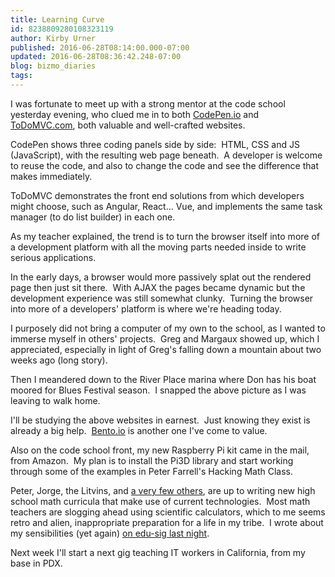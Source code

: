 ```yaml
---
title: Learning Curve
id: 8238809280108323119
author: Kirby Urner
published: 2016-06-28T08:14:00.000-07:00
updated: 2016-06-28T08:36:42.248-07:00
blog: bizmo_diaries
tags: 
---
```


[](https://www.flickr.com/photos/kirbyurner/27883710431/in/dateposted-public/)

I was fortunate to meet up with a strong mentor at the code school yesterday evening, who clued me in to both [CodePen.io](http://codepen.io/) and [ToDoMVC.com](http://todomvc.com/), both valuable and well-crafted websites.

CodePen shows three coding panels side by side:  HTML, CSS and JS (JavaScript), with the resulting web page beneath.  A developer is welcome to reuse the code, and also to change the code and see the difference that makes immediately.

ToDoMVC demonstrates the front end solutions from which developers might choose, such as Angular, React... Vue, and implements the same task manager (to do list builder) in each one.

As my teacher explained, the trend is to turn the browser itself into more of a development platform with all the moving parts needed inside to write serious applications.

In the early days, a browser would more passively splat out the rendered page then just sit there.  With AJAX the pages became dynamic but the development experience was still somewhat clunky.  Turning the browser into more of a developers' platform is where we're heading today.

I purposely did not bring a computer of my own to the school, as I wanted to immerse myself in others' projects.  Greg and Margaux showed up, which I appreciated, especially in light of Greg's falling down a mountain about two weeks ago (long story).

Then I meandered down to the River Place marina where Don has his boat moored for Blues Festival season.  I snapped the above picture as I was leaving to walk home.

I'll be studying the above websites in earnest.  Just knowing they exist is already a big help.  [Bento.io](http://bento.io/) is another one I've come to value.

Also on the code school front, my new Raspberry Pi kit came in the mail, from Amazon.  My plan is to install the Pi3D library and start working through some of the examples in Peter Farrell's Hacking Math Class.

Peter, Jorge, the Litvins, and [a very few others](https://mail.python.org/pipermail/edu-sig/2016-June/011474.html), are up to writing new high school math curricula that make use of current technologies.  Most math teachers are slogging ahead using scientific calculators, which to me seems retro and alien, inappropriate preparation for a life in my tribe.  I wrote about my sensibilities (yet again) [on edu-sig last night](https://mail.python.org/pipermail/edu-sig/2016-June/011477.html).

Next week I'll start a next gig teaching IT workers in California, from my base in PDX. 

[](https://www.flickr.com/photos/kirbyurner/27941812845/in/dateposted-public/)